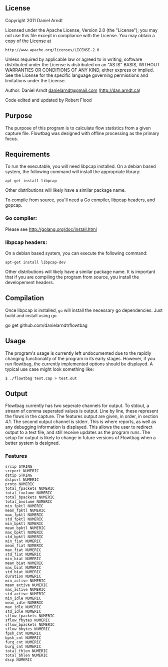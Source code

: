 ## License

Copyright 2011 Daniel Arndt

Licensed under the Apache License, Version 2.0 (the "License");
you may not use this file except in compliance with the License.
You may obtain a copy of the License at

    http://www.apache.org/licenses/LICENSE-2.0

Unless required by applicable law or agreed to in writing, software
distributed under the License is distributed on an "AS IS" BASIS,
WITHOUT WARRANTIES OR CONDITIONS OF ANY KIND, either express or implied.
See the License for the specific language governing permissions and
limitations under the License.

Author: 
    Daniel Arndt <danielarndt@gmail.com> (http://dan.arndt.ca)

Code edited and updated by Robert Flood

## Purpose

The purpose of this program is to calculate flow statistics from a given 
capture file. Flowtbag was designed with offline processing as the primary
focus.

## Requirements

To run the executable, you will need libpcap installed. On a debian based
system, the following command will install the appropriate library:

    apt-get install libpcap

Other distributions will likely have a similar package name.

To compile from source, you'll need a Go compiler, libpcap headers, and
gopcap.

### Go compiler:

Please see http://golang.org/doc/install.html

### libpcap headers:

On a debian based system, you can execute the following command:

    apt-get install libpcap-dev

Other distributions will likely have a similar package name. It is
important that if you are compiling the program from source, you install
the developement headers.

## Compilation

Once libpcap is installed, `go` will install the necessary go dependencies. Just
build and install using go.

   go get github.com/danielarndt/flowtbag

## Usage

The program's usage is currently left undocumented due to the rapidly
changing functionality of the program in its early stages. However, if you
run flowtbag, the currently implemented options should be displayed. A
typical use case might look something like:

    $ ./flowtbag test.cap > test.out

## Output

Flowtbag currently has two seperate channels for output. To stdout, a stream
of comma seperated values is output. Line by line, these represent the flows
in the capture. The features output are given, in order, in section 4.1. The
second output channel is stderr. This is where reports, as well as any
debugging information is displayed. This allows the user to redirect output
to a text file, and still receive updates as the program runs. The setup for
output is likely to change in future versions of Flowtbag when a better
system is designed.

### Features

    srcip STRING
    srcport NUMERIC
    dstip STRING
    dstport NUMERIC
    proto NUMERIC
    total_fpackets NUMERIC
    total_fvolume NUMERIC
    total_bpackets NUMERIC
    total_bvolume NUMERIC
    min_fpktl NUMERIC
    mean_fpktl NUMERIC
    max_fpktl NUMERIC
    std_fpktl NUMERIC
    min_bpktl NUMERIC
    mean_bpktl NUMERIC
    max_bpktl NUMERIC
    std_bpktl NUMERIC
    min_fiat NUMERIC
    mean_fiat NUMERIC
    max_fiat NUMERIC
    std_fiat NUMERIC
    min_biat NUMERIC
    mean_biat NUMERIC
    max_biat NUMERIC
    std_biat NUMERIC
    duration NUMERIC
    min_active NUMERIC
    mean_active NUMERIC
    max_active NUMERIC
    std_active NUMERIC
    min_idle NUMERIC
    mean_idle NUMERIC
    max_idle NUMERIC
    std_idle NUMERIC
    sflow_fpackets NUMERIC
    sflow_fbytes NUMERIC
    sflow_bpackets NUMERIC
    sflow_bbytes NUMERIC
    fpsh_cnt NUMERIC
    bpsh_cnt NUMERIC
    furg_cnt NUMERIC
    burg_cnt NUMERIC
    total_fhlen NUMERIC
    total_bhlen NUMERIC
    dscp NUMERIC

